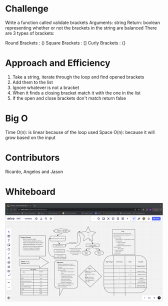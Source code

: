 # Challenge
Write a function called validate brackets Arguments: string Return: boolean representing whether or not the brackets in the string are balanced There are 3 types of brackets:

Round Brackets : () Square Brackets : [] Curly Brackets : {}

# Approach and Efficiency
1. Take a string, iterate through the loop and find opened brackets
2. Add them to the list
3. Ignore whatever is not a bracket
4. When it finds a closing bracket match it with the one in the list
5. If the open and close brackets don't match return false

# Big O
Time O(n): is linear because of the loop used
Space O(n): because it will grow based on the input

# Contributors
Ricardo, Angelos and Jason

# Whiteboard
![stack.png](stack.png)
